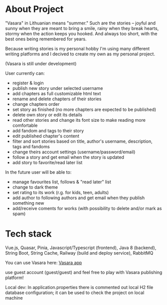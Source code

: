 # About Project
"Vasara" in Lithuanian means "summer." Such are the stories – joyful and sunny when they are meant to bring a smile, rainy when they break hearts, stormy when the action keeps you hooked. And always too short, with the best ones being remembered for years.

Because writing stories is my personal hobby I'm using many different writing platforms and I decived to create my own as my personal project.

(Vasara is still under development)

User currently can:
- register & login
- publish new story under selected username
- add chapters as full customizable html text
- rename and delete chapters of their stories
- change chapters order
- set story as finished (no more chapters are expected to be published)
- delete own story or edit its details
- read other stories and change its font size to make reading more comfortable
- add fandom and tags to their story
- edit published chapter's content
- filter and sort stories based on title, author's username, description, tags and fandoms
- change theirs account settings (username/password/email)
- follow a story and get email when the story is updated
- add story to favorite/read later list


In the future user will be able to:
-  manage favourites list, follows & "read later" list
- change to dark theme
- set rating to its work (r.g. for kids, teen, adults)
- add author to following authors and get email when they publish something new
- add/receive coments for works (with possibility to delete and/or mark as spam)



# Tech stack
Vue.js, Quasar, Pinia, Javascript/Typescript (frontend), Java 8 (backend), String Boot, String Cache, Railway (build and deploy service), RabbitMQ

You can use Vasara here:
[Vasara app](https://vasaraf-production.up.railway.app/#/)

use guest account (guest/guest) and feel free to play with Vasara publishing platform!

Local dev:
In application.properties there is commented out local H2 file database configuration; it can be used to check the project on local machine

